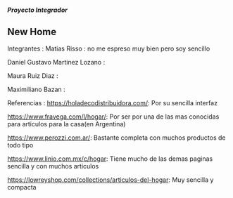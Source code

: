 ##### Proyecto Integrador #####
   ## New Home ##

Integrantes :
Matias Risso : no me espreso muy bien pero soy sencillo

Daniel Gustavo Martinez Lozano :

Maura Ruiz Diaz :

Maximiliano Bazan :

Referencias :
https://holadecodistribuidora.com/: Por su sencilla interfaz

https://www.fravega.com/l/hogar/: Por ser por una de las mas conocidas para articulos para la casa(en Argentina)

https://www.perozzi.com.ar/: Bastante completa con muchos productos de todo tipo

https://www.linio.com.mx/c/hogar: Tiene mucho de las demas paginas sencilla y con muchos articulos

https://lowreyshop.com/collections/articulos-del-hogar: Muy sencilla y compacta